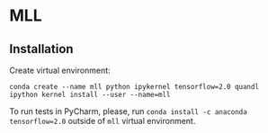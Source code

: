 # MLL

## Installation

Create virtual environment:

```
conda create --name mll python ipykernel tensorflow=2.0 quandl
ipython kernel install --user --name=mll
```
To run tests in PyCharm, please, run `conda install -c anaconda tensorflow=2.0` outside of `mll` virtual environment.
